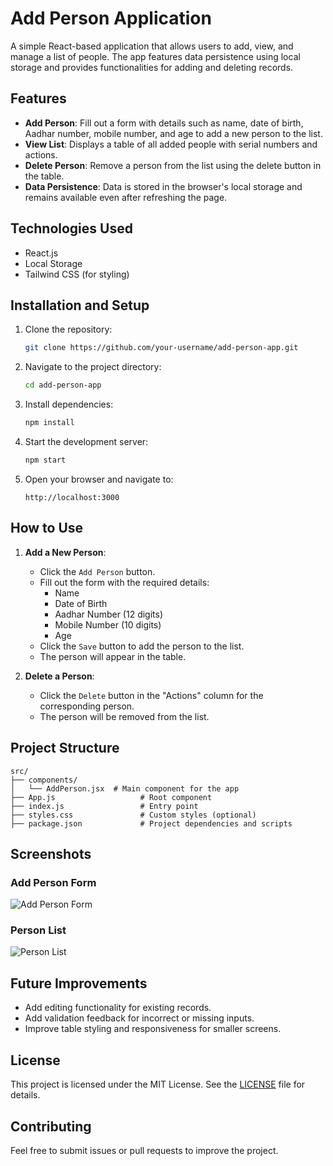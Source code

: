 # Add Person Application

A simple React-based application that allows users to add, view, and manage a list of people. The app features data persistence using local storage and provides functionalities for adding and deleting records.

## Features

- **Add Person**: Fill out a form with details such as name, date of birth, Aadhar number, mobile number, and age to add a new person to the list.
- **View List**: Displays a table of all added people with serial numbers and actions.
- **Delete Person**: Remove a person from the list using the delete button in the table.
- **Data Persistence**: Data is stored in the browser's local storage and remains available even after refreshing the page.

## Technologies Used

- React.js
- Local Storage
- Tailwind CSS (for styling)

## Installation and Setup

1. Clone the repository:
   ```bash
   git clone https://github.com/your-username/add-person-app.git
   ```
2. Navigate to the project directory:
   ```bash
   cd add-person-app
   ```
3. Install dependencies:
   ```bash
   npm install
   ```
4. Start the development server:
   ```bash
   npm start
   ```
5. Open your browser and navigate to:
   ```
   http://localhost:3000
   ```

## How to Use

1. **Add a New Person**:
   - Click the `Add Person` button.
   - Fill out the form with the required details:
     - Name
     - Date of Birth
     - Aadhar Number (12 digits)
     - Mobile Number (10 digits)
     - Age
   - Click the `Save` button to add the person to the list.
   - The person will appear in the table.

2. **Delete a Person**:
   - Click the `Delete` button in the "Actions" column for the corresponding person.
   - The person will be removed from the list.

## Project Structure

```plaintext
src/
├── components/
│   └── AddPerson.jsx  # Main component for the app
├── App.js                   # Root component
├── index.js                 # Entry point
├── styles.css               # Custom styles (optional)
├── package.json             # Project dependencies and scripts
```

## Screenshots

### Add Person Form
![Add Person Form](https://via.placeholder.com/600x400)

### Person List
![Person List](https://via.placeholder.com/600x400)

## Future Improvements

- Add editing functionality for existing records.
- Add validation feedback for incorrect or missing inputs.
- Improve table styling and responsiveness for smaller screens.

## License

This project is licensed under the MIT License. See the [LICENSE](LICENSE) file for details.

## Contributing

Feel free to submit issues or pull requests to improve the project.
